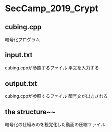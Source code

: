 # SecCamp_2019_Crypt

## cubing.cpp
暗号化プログラム

## input.txt
cubing.cppが参照するファイル
平文を入力する

## output.txt
cubing.cppが参照するファイル
暗号文が出力される

## the structure~~
暗号化の仕組みのを視覚化した動画の圧縮ファイル
